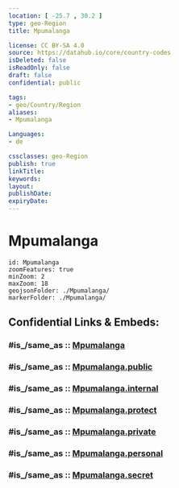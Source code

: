 ```yaml
---
location: [ -25.7 , 30.2 ] 
type: geo-Region
title: Mpumalanga

license: CC BY-SA 4.0
source: https://datahub.io/core/country-codes
isDeleted: false
isReadOnly: false
draft: false
confidential: public

tags:
- geo/Country/Region
aliases:
- Mpumalanga

Languages:
- de

cssclasses: geo-Region
publish: true
linkTitle: 
keywords: 
layout: 
publishDate: 
expiryDate: 
---
```


# Mpumalanga

```leaflet
id: Mpumalanga
zoomFeatures: true 
minZoom: 2 
maxZoom: 18
geojsonFolder: ./Mpumalanga/
markerFolder: ./Mpumalanga/
```


## Confidential Links & Embeds: 

### #is_/same_as :: [Mpumalanga](/_Standards/Earth/Continent/Africa/Africa~South/South_Africa/provinces~South_Africa/Mpumalanga.md) 

### #is_/same_as :: [Mpumalanga.public](/_public/Earth/Continent/Africa/Africa~South/South_Africa/provinces~South_Africa/Mpumalanga.public.md) 

### #is_/same_as :: [Mpumalanga.internal](/_internal/Earth/Continent/Africa/Africa~South/South_Africa/provinces~South_Africa/Mpumalanga.internal.md) 

### #is_/same_as :: [Mpumalanga.protect](/_protect/Earth/Continent/Africa/Africa~South/South_Africa/provinces~South_Africa/Mpumalanga.protect.md) 

### #is_/same_as :: [Mpumalanga.private](/_private/Earth/Continent/Africa/Africa~South/South_Africa/provinces~South_Africa/Mpumalanga.private.md) 

### #is_/same_as :: [Mpumalanga.personal](/_personal/Earth/Continent/Africa/Africa~South/South_Africa/provinces~South_Africa/Mpumalanga.personal.md) 

### #is_/same_as :: [Mpumalanga.secret](/_secret/Earth/Continent/Africa/Africa~South/South_Africa/provinces~South_Africa/Mpumalanga.secret.md)

